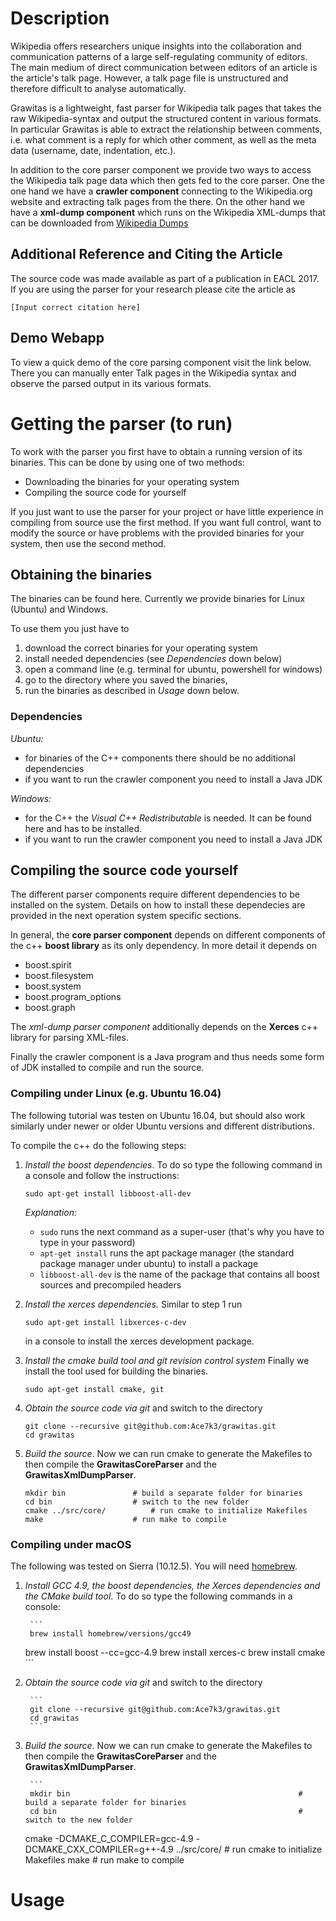 # Description
Wikipedia offers researchers unique insights into the collaboration and communication patterns of a large self-regulating community of editors. The main medium of direct communication between editors of an article is the article's talk page. However, a talk page file is unstructured and therefore difficult to analyse automatically. 

Grawitas is a lightweight, fast parser for Wikipedia talk pages that takes the raw Wikipedia-syntax and output the structured content in various formats. In particular Grawitas is able to extract the relationship between comments, i.e. what comment is a reply for which other comment, as well as the meta data (username, date, indentation, etc.).

In addition to the core parser component we provide two ways to access the Wikipedia talk page data which then gets fed to the core parser. One the one hand we have a **crawler component** connecting to the Wikipedia.org website and extracting talk pages from the there. On the other hand we have a **xml-dump component** which runs on the Wikipedia XML-dumps that can be downloaded from [Wikipedia Dumps](https://en.wikipedia.org/wiki/Wikipedia:Database_download)

## Additional Reference and Citing the Article
The source code was made available as part of a publication in EACL 2017. If you are using the parser for your research please cite the article as

```[Input correct citation here]```

## Demo Webapp
To view a quick demo of the core parsing component visit the link below. There you can manually enter Talk pages in the Wikipedia syntax and observe the parsed output in its various formats.



# Getting the parser (to run)
To work with the parser you first have to obtain a running version of its binaries. This can be done by using one of two methods:

- Downloading the binaries for your operating system
- Compiling the source code for yourself

If you just want to use the parser for your project or have little experience in compiling from source use the first method. If you want full control, want to modify the source or have problems with the provided binaries for your system, then use the second method.

## Obtaining the binaries

The binaries can be found here. Currently we provide binaries for Linux (Ubuntu) and Windows.

To use them you just have to 

1. download the correct binaries for your operating system
2. install needed dependencies (see *Dependencies* down below)
2. open a command line (e.g. terminal for ubuntu, powershell for windows)
3. go to the directory where you saved the binaries,
4. run the binaries as described in *Usage* down below.

### Dependencies ###

*Ubuntu:*
* for binaries of the C++ components there should be no additional dependencies
* if you want to run the crawler component you need to install a Java JDK

*Windows:*
* for the C++ the *Visual C++ Redistributable* is needed. It can be found here and has to be installed.
* if you want to run the crawler component you need to install a Java JDK

## Compiling the source code yourself

The different parser components require different dependencies to be installed on the system. Details on how to install these dependecies are provided in the next operation system specific sections.

In general, the **core parser component** depends on different components of the c++ **boost library** as its only dependency. In more detail it depends on
- boost.spirit 
- boost.filesystem
- boost.system 
- boost.program_options
- boost.graph

The *xml-dump parser component* additionally depends on the **Xerces** c++ library for parsing XML-files.

Finally the crawler component is a Java program and thus needs some form of JDK installed to compile and run the source.

### Compiling under Linux (e.g. Ubuntu 16.04)
The following tutorial was testen on Ubuntu 16.04, but should also work similarly under newer or older Ubuntu versions and different distributions.

To compile the c++ do the following steps:

1. *Install the boost dependencies*. To do so type the following command in a console and follow the instructions:
	
	```
	sudo apt-get install libboost-all-dev
	```
	
	*Explanation:* 
	- ```sudo``` runs the next command as a super-user (that's why you have to type in your password)
	- ```apt-get install``` runs the apt package manager (the standard package manager under ubuntu) to install a package 
	- ```libboost-all-dev``` is the name of the package that contains all boost sources and precompiled headers

2. *Install the xerces dependencies.* Similar to step 1 run 

	```
	sudo apt-get install libxerces-c-dev
	```
	in a console to install the xerces development package.

3. *Install the cmake build tool and git revision control system* Finally we install the tool used for building the binaries.

	```
	sudo apt-get install cmake, git
	```

4. *Obtain the source code via git* and switch to the directory
	
	```
	git clone --recursive git@github.com:Ace7k3/grawitas.git
	cd grawitas
	```

5. *Build the source*. Now we can run cmake to generate the Makefiles to then compile the **GrawitasCoreParser** and the **GrawitasXmlDumpParser**.

	```
	mkdir bin 				# build a separate folder for binaries
	cd bin 					# switch to the new folder
	cmake ../src/core/	 		# run cmake to initialize Makefiles
	make 					# run make to compile 
	```
### Compiling under macOS
The following was tested on Sierra (10.12.5). You will need [homebrew](https://brew.sh).

1. *Install GCC 4.9, the boost dependencies, the Xerces dependencies and the CMake build tool*. To do so type the following commands in a console:

        ```
        brew install homebrew/versions/gcc49
	brew install boost --cc=gcc-4.9
	brew install xerces-c
	brew install cmake
        ```
2. *Obtain the source code via git* and switch to the directory

        ```
        git clone --recursive git@github.com:Ace7k3/grawitas.git
        cd grawitas
        ```

3. *Build the source*. Now we can run cmake to generate the Makefiles to then compile the **GrawitasCoreParser** and the **GrawitasXmlDumpParser**.

        ```
        mkdir bin                               					# build a separate folder for binaries
        cd bin                                  					# switch to the new folder
	cmake -DCMAKE_C_COMPILER=gcc-4.9 -DCMAKE_CXX_COMPILER=g++-4.9 ../src/core/	# run cmake to initialize Makefiles
        make                                    					# run make to compile


# Usage
